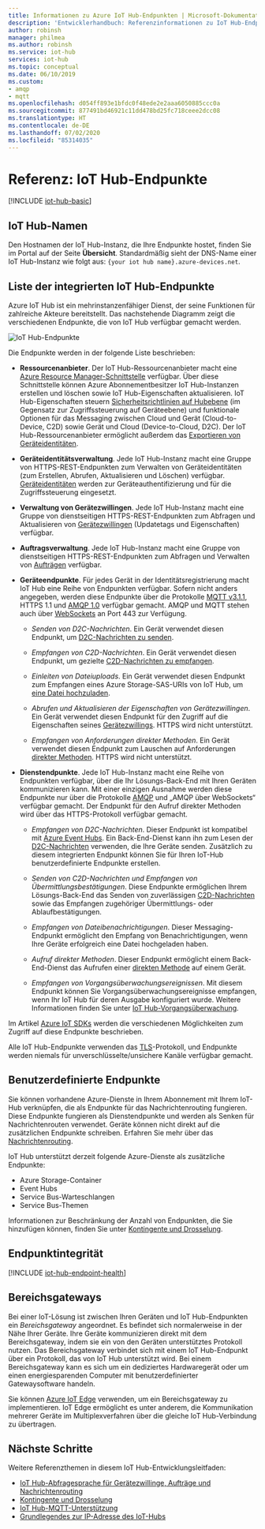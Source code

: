 ```yaml
---
title: Informationen zu Azure IoT Hub-Endpunkten | Microsoft-Dokumentation
description: 'Entwicklerhandbuch: Referenzinformationen zu IoT Hub-Endpunkten mit Geräte- und Dienstanbindung'
author: robinsh
manager: philmea
ms.author: robinsh
ms.service: iot-hub
services: iot-hub
ms.topic: conceptual
ms.date: 06/10/2019
ms.custom:
- amqp
- mqtt
ms.openlocfilehash: d054ff893e1bfdc0f48ede2e2aaa6050885ccc0a
ms.sourcegitcommit: 877491bd46921c11dd478bd25fc718ceee2dcc08
ms.translationtype: HT
ms.contentlocale: de-DE
ms.lasthandoff: 07/02/2020
ms.locfileid: "85314035"
---
```

# <a name="reference---iot-hub-endpoints"></a>Referenz: IoT Hub-Endpunkte

[!INCLUDE [iot-hub-basic](../../includes/iot-hub-basic-partial.md)]

## <a name="iot-hub-names"></a>IoT Hub-Namen

Den Hostnamen der IoT Hub-Instanz, die Ihre Endpunkte hostet, finden Sie im Portal auf der Seite **Übersicht**. Standardmäßig sieht der DNS-Name einer IoT Hub-Instanz wie folgt aus: `{your iot hub name}.azure-devices.net`.

## <a name="list-of-built-in-iot-hub-endpoints"></a>Liste der integrierten IoT Hub-Endpunkte

Azure IoT Hub ist ein mehrinstanzenfähiger Dienst, der seine Funktionen für zahlreiche Akteure bereitstellt. Das nachstehende Diagramm zeigt die verschiedenen Endpunkte, die von IoT Hub verfügbar gemacht werden.

![IoT Hub-Endpunkte](./media/iot-hub-devguide-endpoints/endpoints.png)

Die Endpunkte werden in der folgende Liste beschrieben:

* **Ressourcenanbieter**. Der IoT Hub-Ressourcenanbieter macht eine [Azure Resource Manager-Schnittstelle](../azure-resource-manager/management/overview.md) verfügbar. Über diese Schnittstelle können Azure Abonnementbesitzer IoT Hub-Instanzen erstellen und löschen sowie IoT Hub-Eigenschaften aktualisieren. IoT Hub-Eigenschaften steuern [Sicherheitsrichtlinien auf Hubebene](iot-hub-devguide-security.md#access-control-and-permissions) (im Gegensatz zur Zugriffssteuerung auf Geräteebene) und funktionale Optionen für das Messaging zwischen Cloud und Gerät (Cloud-to-Device, C2D) sowie Gerät und Cloud (Device-to-Cloud, D2C). Der IoT Hub-Ressourcenanbieter ermöglicht außerdem das [Exportieren von Geräteidentitäten](iot-hub-devguide-identity-registry.md#import-and-export-device-identities).

* **Geräteidentitätsverwaltung**. Jede IoT Hub-Instanz macht eine Gruppe von HTTPS-REST-Endpunkten zum Verwalten von Geräteidentitäten (zum Erstellen, Abrufen, Aktualisieren und Löschen) verfügbar. [Geräteidentitäten](iot-hub-devguide-identity-registry.md) werden zur Geräteauthentifizierung und für die Zugriffssteuerung eingesetzt.

* **Verwaltung von Gerätezwillingen**. Jede IoT Hub-Instanz macht eine Gruppe von dienstseitigen HTTPS-REST-Endpunkten zum Abfragen und Aktualisieren von [Gerätezwillingen](iot-hub-devguide-device-twins.md) (Updatetags und Eigenschaften) verfügbar. 

* **Auftragsverwaltung**. Jede IoT Hub-Instanz macht eine Gruppe von dienstseitigen HTTPS-REST-Endpunkten zum Abfragen und Verwalten von [Aufträgen](iot-hub-devguide-jobs.md) verfügbar.

* **Geräteendpunkte**. Für jedes Gerät in der Identitätsregistrierung macht IoT Hub eine Reihe von Endpunkten verfügbar. Sofern nicht anders angegeben, werden diese Endpunkte über die Protokolle [MQTT v3.1.1](https://mqtt.org/), HTTPS 1.1 und [AMQP 1.0](https://www.amqp.org/) verfügbar gemacht. AMQP und MQTT stehen auch über [WebSockets](https://tools.ietf.org/html/rfc6455) an Port 443 zur Verfügung.

  * *Senden von D2C-Nachrichten*. Ein Gerät verwendet diesen Endpunkt, um [D2C-Nachrichten zu senden](iot-hub-devguide-messages-d2c.md).

  * *Empfangen von C2D-Nachrichten*. Ein Gerät verwendet diesen Endpunkt, um gezielte [C2D-Nachrichten zu empfangen](iot-hub-devguide-messages-c2d.md).

  * *Einleiten von Dateiuploads*. Ein Gerät verwendet diesen Endpunkt zum Empfangen eines Azure Storage-SAS-URIs von IoT Hub, um [eine Datei hochzuladen](iot-hub-devguide-file-upload.md).

  * *Abrufen und Aktualisieren der Eigenschaften von Gerätezwillingen*. Ein Gerät verwendet diesen Endpunkt für den Zugriff auf die Eigenschaften seines [Gerätezwillings](iot-hub-devguide-device-twins.md). HTTPS wird nicht unterstützt.

  * *Empfangen von Anforderungen direkter Methoden*. Ein Gerät verwendet diesen Endpunkt zum Lauschen auf Anforderungen [direkter Methoden](iot-hub-devguide-direct-methods.md). HTTPS wird nicht unterstützt.

* **Dienstendpunkte**. Jede IoT Hub-Instanz macht eine Reihe von Endpunkten verfügbar, über die Ihr Lösungs-Back-End mit Ihren Geräten kommunizieren kann. Mit einer einzigen Ausnahme werden diese Endpunkte nur über die Protokolle [AMQP](https://www.amqp.org/) und „AMQP über WebSockets“ verfügbar gemacht. Der Endpunkt für den Aufruf direkter Methoden wird über das HTTPS-Protokoll verfügbar gemacht.
  
  * *Empfangen von D2C-Nachrichten*. Dieser Endpunkt ist kompatibel mit [Azure Event Hubs](https://azure.microsoft.com/documentation/services/event-hubs/). Ein Back-End-Dienst kann ihn zum Lesen der [D2C-Nachrichten](iot-hub-devguide-messages-d2c.md) verwenden, die Ihre Geräte senden. Zusätzlich zu diesem integrierten Endpunkt können Sie für Ihren IoT-Hub benutzerdefinierte Endpunkte erstellen.
  
  * *Senden von C2D-Nachrichten und Empfangen von Übermittlungsbestätigungen*. Diese Endpunkte ermöglichen Ihrem Lösungs-Back-End das Senden von zuverlässigen [C2D-Nachrichten](iot-hub-devguide-messages-c2d.md) sowie das Empfangen zugehöriger Übermittlungs- oder Ablaufbestätigungen.
  
  * *Empfangen von Dateibenachrichtigungen*. Dieser Messaging-Endpunkt ermöglicht den Empfang von Benachrichtigungen, wenn Ihre Geräte erfolgreich eine Datei hochgeladen haben. 
  
  * *Aufruf direkter Methoden*. Dieser Endpunkt ermöglicht einem Back-End-Dienst das Aufrufen einer [direkten Methode](iot-hub-devguide-direct-methods.md) auf einem Gerät.
  
  * *Empfangen von Vorgangsüberwachungsereignissen*. Mit diesem Endpunkt können Sie Vorgangsüberwachungsereignisse empfangen, wenn Ihr IoT Hub für deren Ausgabe konfiguriert wurde. Weitere Informationen finden Sie unter [IoT Hub-Vorgangsüberwachung](iot-hub-operations-monitoring.md).

Im Artikel [Azure IoT SDKs](iot-hub-devguide-sdks.md) werden die verschiedenen Möglichkeiten zum Zugriff auf diese Endpunkte beschrieben.

Alle IoT Hub-Endpunkte verwenden das [TLS](https://tools.ietf.org/html/rfc5246)-Protokoll, und Endpunkte werden niemals für unverschlüsselte/unsichere Kanäle verfügbar gemacht.

## <a name="custom-endpoints"></a>Benutzerdefinierte Endpunkte

Sie können vorhandene Azure-Dienste in Ihrem Abonnement mit Ihrem IoT-Hub verknüpfen, die als Endpunkte für das Nachrichtenrouting fungieren. Diese Endpunkte fungieren als Dienstendpunkte und werden als Senken für Nachrichtenrouten verwendet. Geräte können nicht direkt auf die zusätzlichen Endpunkte schreiben. Erfahren Sie mehr über das [Nachrichtenrouting](../iot-hub/iot-hub-devguide-messages-d2c.md).

IoT Hub unterstützt derzeit folgende Azure-Dienste als zusätzliche Endpunkte:

* Azure Storage-Container
* Event Hubs
* Service Bus-Warteschlangen
* Service Bus-Themen

Informationen zur Beschränkung der Anzahl von Endpunkten, die Sie hinzufügen können, finden Sie unter [Kontingente und Drosselung](iot-hub-devguide-quotas-throttling.md).

## <a name="endpoint-health"></a>Endpunktintegrität

[!INCLUDE [iot-hub-endpoint-health](../../includes/iot-hub-include-endpoint-health.md)]

## <a name="field-gateways"></a>Bereichsgateways

Bei einer IoT-Lösung ist zwischen Ihren Geräten und IoT Hub-Endpunkten ein *Bereichsgateway* angeordnet. Es befindet sich normalerweise in der Nähe Ihrer Geräte. Ihre Geräte kommunizieren direkt mit dem Bereichsgateway, indem sie ein von den Geräten unterstütztes Protokoll nutzen. Das Bereichsgateway verbindet sich mit einem IoT Hub-Endpunkt über ein Protokoll, das von IoT Hub unterstützt wird. Bei einem Bereichsgateway kann es sich um ein dediziertes Hardwaregerät oder um einen energiesparenden Computer mit benutzerdefinierter Gatewaysoftware handeln.

Sie können [Azure IoT Edge](/azure/iot-edge/) verwenden, um ein Bereichsgateway zu implementieren. IoT Edge ermöglicht es unter anderem, die Kommunikation mehrerer Geräte im Multiplexverfahren über die gleiche IoT Hub-Verbindung zu übertragen.

## <a name="next-steps"></a>Nächste Schritte

Weitere Referenzthemen in diesem IoT Hub-Entwicklungsleitfaden:

* [IoT Hub-Abfragesprache für Gerätezwillinge, Aufträge und Nachrichtenrouting](iot-hub-devguide-query-language.md)
* [Kontingente und Drosselung](iot-hub-devguide-quotas-throttling.md)
* [IoT Hub-MQTT-Unterstützung](iot-hub-mqtt-support.md)
* [Grundlegendes zur IP-Adresse des IoT-Hubs](iot-hub-understand-ip-address.md)